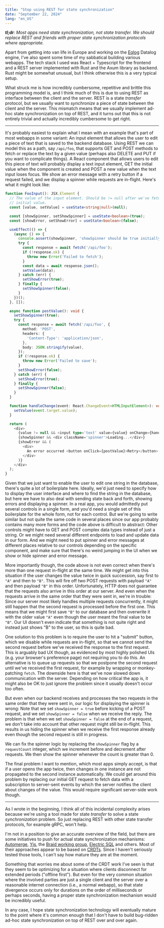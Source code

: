 ```yaml
---
title: "Stop using REST for state synchronization"
date: "September 22, 2024"
lang: "en_US"
---
```


***tl;dr**: Most apps need state *synchronization*, not state *transfer*.
We should replace REST and friends with proper state synchronization protocols where appropriate.*

Apart from getting into van life in Europe and working on the [Eqlog](../type-checking-with-eqlog-parsing) Datalog engine, I've also spent some time of my sabbatical building various webapps.
The tech stack I used was React + Typescript for the frontend and a REST server implemented with Rust and the Axum library as backend.
Rust might be somewhat unusual, but I think otherwise this is a very typical setup.

What struck me is how incredibly cumbersome, repetitive and brittle this programming model is, and I think much of this is due to using REST as interface between the client and the server.
REST is a state *transfer* protocol, but we usually want to *synchronize* a piece of state between the client and the server.
This mismatch means that we usually implement ad-hoc state synchronization on top of REST, and it turns out that this is not entirely trivial and actually incredibly cumbersome to get right.

---

It's probably easiest to explain what I mean with an example that's part of most webapps in some variant:
An input element that allows the user to edit a piece of text that is saved to the backend database.
Using REST we can model this as a path, say `/api/foo`, that supports GET and POST methods to fetch or replace the text by a given value (perhaps also DELETE and PUT if you want to complicate things).
A React component that allows users to edit this piece of text will probably display a text input element, GET the initial value when the component is created and POST a new value when the text input loses focus.
We show an error message with a retry button if a request failed, and we display a spinner while requests are in-flight.
Here's what it might look like:
```typescript
function FooInput(): JSX.Element {
  // The value of the input element. Should be != null after we've fetched the
  // initial value.
  const [value, setValue] = useState<string|null>(null);

  const [showSpinner, setShowSpinner] = useState<boolean>(true);
  const [showError, setShowError] = useState<boolean>(false);

  useEffect(() => {
    (async () => {
      console.assert(showSpinner, 'showSpinner should be true initially');
      try {
        const response = await fetch('/api/foo');
        if (!response.ok) {
          throw new Error('Failed to fetch');
        }
        const data = await response.json();
        setValue(data);
      } catch (err) {
        setShowError(true);
      } finally {
        setShowSpinner(false);
      }
    })();
  }, []);

  async function postValue(): void {
    setShowSpinner(true);
    try {
      const response = await fetch('/api/foo', {
        method: 'POST',
        headers: {
          'Content-Type': 'application/json',
        },
        body: JSON.stringify(value),
      });
      if (!response.ok) {
        throw new Error('Failed to save');
      }
      setShowError(false);
    } catch (err) {
      setShowError(true);
    } finally {
      setShowSpinner(false);
    }
  }

  function handleChange(event: React.ChangeEvent<HTMLInputElement>): void {
    setValue(event.target.value);
  }

  return (
    <div>
      {value != null && <input type='text' value={value} onChange={handleChange} onBlur={postValue} />}
      {showSpinner && <div className='spinner'>Loading...</div>}
      {showError && (
        <div>
          An error occurred <button onClick={postValue}>Retry</button>
        </div>
      )}
    </div>
  );
}
```

Given that we just want to enable the user to edit one string in the database, there's quite a lot of boilerplate here.
Ideally, we'd just need to specify how to display the user interface and where to find the string in the database, but here we have to also deal with sending state back and forth, showing errors and displaying a spinner.
In a real app, you would admittedly put several controls in a single form, and you'd need a single set of this boilerplate for the whole form, not for each control.
But we're going to write similar but not quite the same code in several places since our app probably contains many more forms and the code above is difficult to abstract:
Other controls might have to GET and POST complex data types instead of just a string.
Or we might need several different endpoints to load and update data in our form.
And we might need to put spinner and error messages at different places relative to our controls depending on the specific component, and make sure that there's no weird jumping in the UI when we show or hide spinner and error message.

More importantly though, the code above is not even correct when there's more than one request in-flight at the same time.
We might get into this situation if the user changes the value twice in quick succession, say first to `"A"` and then to `"B"`.
This will fire off two POST requests with payload `"A"` and then payload `"B"` in this order.
Unfortunately, HTTP does not guarantee that the requests also arrive in this order at our server.
And even when the requests arrive in the same order that they were sent in, we're in trouble:
Since our server most likely handles multiple requests concurrently, it might still happen that the second request is processed before the first one.
This means that we might first save `"B"` to our database and then overwrite it with the older value `"A"` even though the user meant the final value to be `"B"`.
Our UI doesn't even indicate that something is not quite right and instead just shows "B" to the user, so this is quite bad.

One solution to this problem is to require the user to hit a "submit" button, which we disable while requests are in-flight, so that we cannot send the second request before we've received the response to the first request.
This is arguably bad UX though, as evidenced by most highly polished UIs (e.g. your browser's preference page) not requiring you to do this.
An alternative is to queue up requests so that we postpone the second request until we've received the first request, for example by wrapping or monkey-patching `fetch`.
The downside here is that we've now slowed down communication with the server.
Depending on how critical the app is, it might also be OK to just ignore the problem since it usually doesn't occur too often.

But even when our backend receives and processes the two requests in the same order that they were sent in, our logic for displaying the spinner is wrong:
Note that we set `showSpinner = true` before kicking of a POST request, and we set `showSpinner = false` when we receive the reply.
The problem is that when we set `showSpinner = false` at the end of a request, we don't take into account that other request might still be in-flight.
This results in us hiding the spinner when we receive the first response already even though the second request is still in progress.

We can fix the spinner logic by replacing the `showSpinner` flag by a `requestCount` integer, which we increment before and decrement after requests.
We then show the spinner whenever the count is greater than 0.

The final problem I want to mention, which most apps simply accept, is that if a user opens the app twice, then changes in one instance are not propagated to the second instance automatically.
We could get around this problem by replacing our initial GET request to fetch data with a subscription to server-sent events by which the server notifies the client about changes of the value.
This would require significant server-side work though.

---

As I wrote in the beginning, I think all of this incidental complexity arises because we're using a tool made for state *transfer* to solve a state *synchronization* problem.
So just replacing REST with other state transfer protocols, for example gRPC, won't help.

I'm not in a position to give an accurate overview of the field, but there are some initiatives to push for actual state synchronization mechanisms:
[Automerge](https://github.com/automerge/automerge), [Yjs](https://github.com/yjs/yjs), the [Braid working group](https://braid.org/), [Electric SQL](https://electric-sql.com/) and others.
Most of their approaches appear to be based on [CRDTs](https://en.wikipedia.org/wiki/Conflict-free_replicated_data_type).
Since I haven't seriously tested those tools, I can't say how mature they are at the moment.

Something that worries me about some of the CRDT work I've seen is that they seem to be optimizing for a situation where clients disconnect for extended periods ("offline first").
But even for the very common situation where the involved parties are just a single client and the server over a reasonable internet connection (i.e., a normal webapp), so that state divergence occurs only for durations on the order of milliseconds or perhaps seconds, having a proper state synchronization mechanism would be incredibly useful.

In any case, I hope state synchronization technology will eventually mature to the point where it's common enough that I don't have to build bug-ridden ad-hoc state synchronization on top of REST over and over again.
